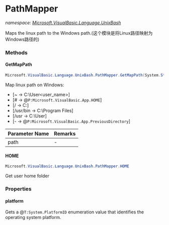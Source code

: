 ﻿# PathMapper
_namespace: <a href="#" onClick="load('/docs/Microsoft.VisualBasic.Language.UnixBash/index.md')">Microsoft.VisualBasic.Language.UnixBash</a>_

Maps the linux path to the Windows path.(这个模块是将Linux路径映射为Windows路径的)



### Methods

#### GetMapPath
```csharp
Microsoft.VisualBasic.Language.UnixBash.PathMapper.GetMapPath(System.String)
```
Map linux path on Windows:
 
 + [~ -> C:\User\<user_name>]
 + [# -> @``P:Microsoft.VisualBasic.App.HOME``]
 + [/ -> C:\]
 + [/usr/bin -> C:\Program Files\]
 + [/usr -> C:\User\]
 + [- -> @``P:Microsoft.VisualBasic.App.PreviousDirectory``]

|Parameter Name|Remarks|
|--------------|-------|
|path|-|


#### HOME
```csharp
Microsoft.VisualBasic.Language.UnixBash.PathMapper.HOME
```
Get user home folder


### Properties

#### platform
Gets a @``T:System.PlatformID`` enumeration value that identifies the operating system
 platform.
